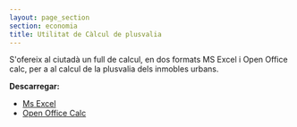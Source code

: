 ```yaml
---
layout: page_section
section: economia
title: Utilitat de Càlcul de plusvalia
---
```

S'ofereix al ciutadà un full de calcul, en dos formats MS Excel i Open Office calc, per a al calcul de la plusvalia dels inmobles urbans.

**Descarregar:**
* [Ms Excel](/downloads/economia/UtilidadCalculoPlusValia.xls)
* [Open Office Calc](/downloads/economia/UtilidadCalculoPlusValia.ods)